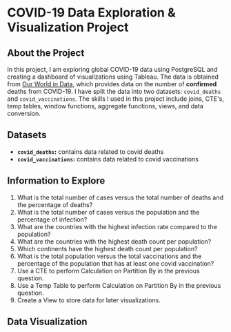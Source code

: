# COVID-19 Data Exploration & Visualization Project

## About the Project
In this project, I am exploring global COVID-19 data using PostgreSQL and creating a dashboard of visualizations using Tableau. The data is obtained from [Our World in Data](https://ourworldindata.org/covid-deaths), which provides data on the number of **confirmed** deaths from COVID-19. I have split the data into two datasets: `covid_deaths` and `covid_vaccinations`. The skills I used in this project include joins, CTE's, temp tables, window functions, aggregate functions, views, and data conversion.

## Datasets
- **`covid_deaths`:** contains data related to covid deaths
- **`covid_vaccinations`:** contains data related to covid vaccinations
  
## Information to Explore
1. What is the total number of cases versus the total number of deaths and the percentage of deaths?
2. What is the total number of cases versus the population and the percentage of infection?
3. What are the countries with the highest infection rate compared to the population?
4. What are the countries with the highest death count per population?
5. Which continents have the highest death count per population?
6. What is the total population versus the total vaccinations and the percentage of the population that has at least one covid vaccination?
7. Use a CTE to perform Calculation on Partition By in the previous question.
8. Use a Temp Table to perform Calculation on Partition By in the previous question.
9. Create a View to store data for later visualizations.

## Data Visualization
